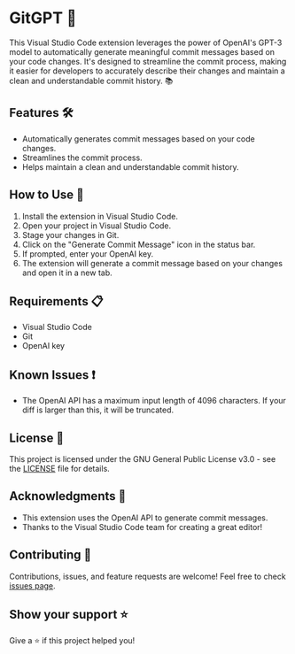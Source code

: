 # GitGPT 🚀

This Visual Studio Code extension leverages the power of OpenAI's GPT-3 model to automatically generate meaningful commit messages based on your code changes. It's designed to streamline the commit process, making it easier for developers to accurately describe their changes and maintain a clean and understandable commit history. 📚

## Features 🛠️

- Automatically generates commit messages based on your code changes.
- Streamlines the commit process.
- Helps maintain a clean and understandable commit history.

## How to Use 📖

1. Install the extension in Visual Studio Code.
2. Open your project in Visual Studio Code.
3. Stage your changes in Git.
4. Click on the "Generate Commit Message" icon in the status bar.
5. If prompted, enter your OpenAI key.
6. The extension will generate a commit message based on your changes and open it in a new tab.

## Requirements 📋

- Visual Studio Code
- Git
- OpenAI key

## Known Issues ❗

- The OpenAI API has a maximum input length of 4096 characters. If your diff is larger than this, it will be truncated.

## License 📄

This project is licensed under the GNU General Public License v3.0 - see the [LICENSE](./LICENSE) file for details.

## Acknowledgments 🙏

- This extension uses the OpenAI API to generate commit messages.
- Thanks to the Visual Studio Code team for creating a great editor!

## Contributing 🤝

Contributions, issues, and feature requests are welcome! Feel free to check [issues page](../../issues).

## Show your support ⭐

Give a ⭐️ if this project helped you!

